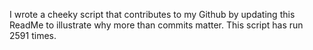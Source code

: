 I wrote a cheeky script that contributes to my Github by updating this ReadMe to illustrate why more than commits matter. This script has run 2591 times.